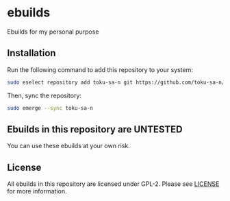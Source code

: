 # ebuilds

Ebuilds for my personal purpose

## Installation

Run the following command to add this repository to your system:

```bash
sudo eselect repository add toku-sa-n git https://github.com/toku-sa-n/ebuilds.git
```

Then, sync the repository:

```bash
sudo emerge --sync toku-sa-n
```

## Ebuilds in this repository are UNTESTED

You can use these ebuilds at your own risk.

## License

All ebuilds in this repository are licensed under GPL-2. Please see [LICENSE](LICENSE) for more information.
